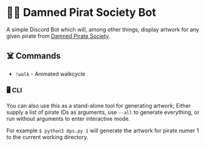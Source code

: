 # 🏴‍☠️ Damned Pirat Society Bot

A simple Discord Bot which will, among other things, display artwork for any given pirate from [Damned Pirate Society](https://www.damnedpiratessociety.io/).

## ☠️ Commands

- `!walk` - Animated walkcycle


### 🖥 CLI

You can also use this as a stand-alone tool for generating artwork; Either supply a list of pirate IDs as arguments, use `--all` to generate everything, or run without arguments to enter interactive mode.

For example `$ python3 dps.py 1` will generate the artwork for pirate numer 1 to the current working directory.

